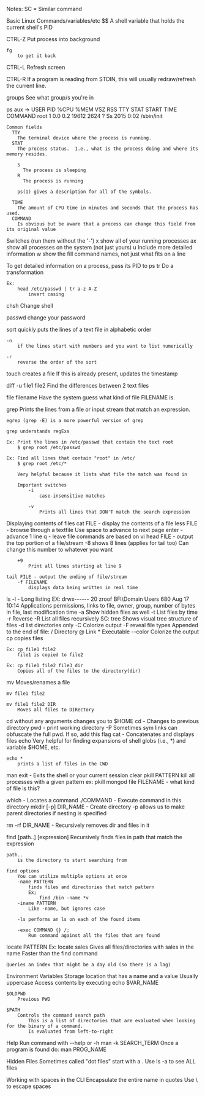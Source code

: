 Notes:
SC = Similar command




Basic Linux Commands/variables/etc
$$
	A shell variable that holds the current shell's PID



CTRL-Z
	Put process into background

	fg
		to get it back

CTRL-L
	Refresh screen

CTRL-R
	If a program is reading from STDIN, this will usually redraw/refresh the current line.

groups
	See what group/s you're in


ps aux
  -> 
    USER       PID %CPU %MEM    VSZ   RSS TTY      STAT START   TIME COMMAND
    root         1  0.0  0.2  19612  2624 ?        Ss    2015   0:02 /sbin/init

    Common fields
      TTY
        The terminal device where the process is running.
      STAT
        The process status.  I.e., what is the process doing and where its memory resides.

        S
          The process is sleeping
        R
          The process is running

        ps(1) gives a description for all of the symbols.

      TIME
        The amount of CPU time in minutes and seconds that the process has used.
      COMMAND
        Is obvious but be aware that a process can change this field from its original value
  Switches (run them without the '-')
  	x
  		show all of your running processes
  	ax
  		show all processes on the system (not just yours)
  	u
  		Include more detailed information
  	w
  		show the fill command names, not just what fits on a line

  To get detailed information on a process, pass its PID to ps
tr
	Do a transformation

	Ex:
		head /etc/passwd | tr a-z A-Z
			invert casing

chsh
	Change shell

passwd
	change your password

sort
	quickly puts the lines of a text file in alphabetic order

	-n 
		if the lines start with numbers and you want to list numerically

	-r
		reverse the order of the sort

touch
	creates a file
		If this is already present, updates the timestamp

diff -u file1 file2
	Find the differences between 2 text files

file filename
	Have the system guess what kind of file FILENAME is.

grep
	Prints the lines from a file or input stream that match an expression.

	egrep (grep -E) is a more powerful version of grep

	grep understands regExs

	Ex: Print the lines in /etc/passwd that contain the text root
		$ grep root /etc/passwd

	Ex: Find all lines that contain "root" in /etc/
		$ grep root /etc/*

		Very helpful because it lists what file the match was found in

		Important switches
			-i
				case-insensitive matches

			-v
				Prints all lines that DON'T match the search expression

			


Displaying contents of files
	cat FILE - display the contents of a file
	less FILE - browse through a textfile
		Use space to advance to next page
		enter - advance 1 line
		q - leave file
			commands are based on vi
	head FILE - output the top portion of a file/stream
		-8 shows 8 lines (applies for tail too)
			Can change this number to whatever you want

		+9
			Print all lines starting at line 9
	
	tail FILE - output the ending of file/stream
		-f FILENAME
			displays data being written in real time
ls
	-l - Long listing
	EX: drwx------  20 zroof  BFI\Domain Users   680 Aug 17 10:14 Applications
		permissions, links to file, owner, group, number of bytes in file, last modification time
	-a Show hidden files as well
	-t List files by time
	-r Reverse
	-R List all files recursively
		SC: tree
			Shows visual tree structure of files
			-d list directories only
			-C Colorize output
	-F reveal file types
		Appended to the end of file:
			/ Directory
			@ Link
			* Executable
	--color 
		Colorize the output
cp
	copies files
	
	Ex: cp file1 file2
		file1 is copied to file2

	Ex: cp file1 file2 file3 dir
		Copies all of the files to the directory(dir)

mv
	Moves/renames a file

	mv file1 file2

	mv file1 file2 DIR
		Moves all files to DIRectory


cd
	without any arguments changes you to $HOME
	cd -
		Changes to previous directory
pwd - print working directory
	-P
		Sometimes sym links can obfuscate the full pwd.  If so, add this flag
cat - Concatenates and displays files
echo
	Very helpful for finding expansions of shell globs (i.e., *) and variable $HOME, etc.

	echo *
		prints a list of files in the CWD
man
exit - Exits the shell or your current session
clear
pkill PATTERN
	kill all processes with a given pattern
		ex: pkill mongod
file FILENAME - what kind of file is this?
	
which - Locates a command
./COMMAND - Execute command in this directory
mkdir [-p] DIR_NAME - Create directory
	-p allows us to make parent directories if nesting is specified

rm -rf DIR_NAME - Recursively removes dir and files in it

find [path..] [expression]
	Recursively finds files in path that match the expression 

	path..
		is the directory to start searching from

	find options
		You can utilize multiple options at once
		-name PATTERN
			finds files and directories that match pattern
			Ex;
				find /bin -name *v
		-iname PATTERN
			Like -name, but ignores case

		-ls performs an ls on each of the found items

		-exec COMMAND {} /;
			Run command against all the files that are found
locate PATTERN
	Ex: locate sales
		Gives all files/directories with sales in the name
	Faster than the find command

	Queries an index that might be a day old (so there is a lag)
 

Environment Variables
	Storage location that has a name and a value
	Usually uppercase
	Access contents by executing
		echo $VAR_NAME

	$OLDPWD
		Previous PWD

	$PATH
		Controls the command search path
			This is a list of directories that are evaluated when looking for the binary of a command.
			Is evaluated from left-to-right

Help
	Run command with --help or -h
	man -k SEARCH_TERM
		Once a program is found do:
			man PROG_NAME

Hidden Files
	Sometimes called "dot files"
		start with a .
		Use ls -a to see ALL files

Working with spaces in the CLI
	Encapsulate the entire name in quotes
	Use \ to escape spaces


